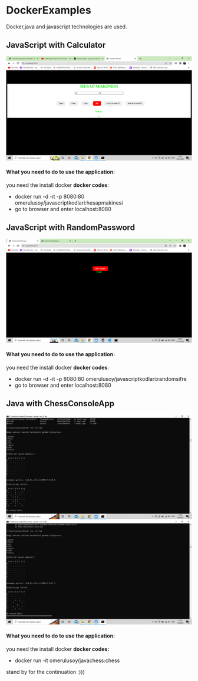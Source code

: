 # DockerExamples
Docker,java and javascript technologies are used.

## JavaScript with Calculator
![Calculator](https://github.com/omerulusoy41/DockerExamples/blob/main/ekran%20g%C3%B6r%C3%BCnt%C3%BCs%C3%BC/Ekran%20G%C3%B6r%C3%BCnt%C3%BCs%C3%BC%20(6).png)
#### What you need to do to use the application:
you need the install docker
**docker codes**:
- docker run -d -it -p 8080:80 omerulusoy/javascriptkodlari:hesapmakinesi
- go to browser and enter localhost:8080

## JavaScript with RandomPassword
![RandomPassword](https://github.com/omerulusoy41/DockerExamples/blob/main/ekran%20g%C3%B6r%C3%BCnt%C3%BCs%C3%BC/Ekran%20G%C3%B6r%C3%BCnt%C3%BCs%C3%BC%20(7).png)
#### What you need to do to use the application:
you need the install docker
**docker codes**:
- docker run -d -it -p 8080:80 omerulusoy/javascriptkodlari:randomsifre
- go to browser and enter localhost:8080

## Java with ChessConsoleApp
![JavaChess1](https://github.com/omerulusoy41/DockerExamples/blob/main/ekran%20g%C3%B6r%C3%BCnt%C3%BCs%C3%BC/Ekran%20G%C3%B6r%C3%BCnt%C3%BCs%C3%BC%20(8).png)
![JavaChees2](https://github.com/omerulusoy41/DockerExamples/blob/main/ekran%20g%C3%B6r%C3%BCnt%C3%BCs%C3%BC/Ekran%20G%C3%B6r%C3%BCnt%C3%BCs%C3%BC%20(11).png)
#### What you need to do to use the application:
you need the install docker
**docker codes:**
- docker run -it omerulusoy/javachess:chess

stand by for the continuation :)))
